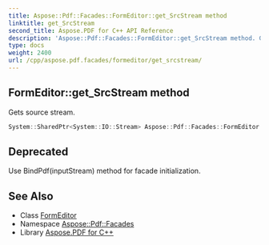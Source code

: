 ```yaml
---
title: Aspose::Pdf::Facades::FormEditor::get_SrcStream method
linktitle: get_SrcStream
second_title: Aspose.PDF for C++ API Reference
description: 'Aspose::Pdf::Facades::FormEditor::get_SrcStream method. Gets source stream in C++.'
type: docs
weight: 2400
url: /cpp/aspose.pdf.facades/formeditor/get_srcstream/
---
```

## FormEditor::get_SrcStream method


Gets source stream.

```cpp
System::SharedPtr<System::IO::Stream> Aspose::Pdf::Facades::FormEditor::get_SrcStream() const
```


## Deprecated
Use BindPdf(inputStream) method for facade initialization. 

## See Also

* Class [FormEditor](../)
* Namespace [Aspose::Pdf::Facades](../../)
* Library [Aspose.PDF for C++](../../../)
